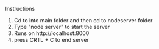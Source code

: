 Instructions

1. Cd to into main folder and then cd to nodeserver folder
2. Type "node server" to start the server
3. Runs on http://localhost:8000
4. press CRTL + C to end server
